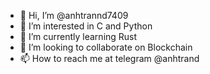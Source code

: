 - 👋 Hi, I’m @anhtrannd7409
- 👀 I’m interested in C and Python
- 🌱 I’m currently learning Rust
- 💞️ I’m looking to collaborate on Blockchain
- 📫 How to reach me at telegram @anhtrand

<!---
anhtrannd7409/anhtrannd7409 is a ✨ special ✨ repository because its `README.md` (this file) appears on your GitHub profile.
You can click the Preview link to take a look at your changes.
--->
